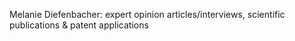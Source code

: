 Melanie Diefenbacher: expert opinion articles/interviews, scientific publications & patent applications
